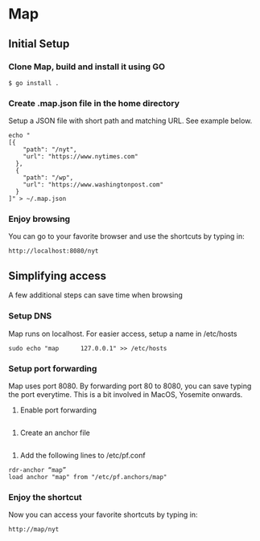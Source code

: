 # Map

## Initial Setup

### Clone Map, build and install it using GO

```git clone git@github.com:kramanathan01/urlshort.git && cd urlshort/map
$ go install .
```

### Create .map.json file in the home directory

Setup a JSON file with short path and matching URL. See example below.
```
echo "
[{
    "path": "/nyt",
    "url": "https://www.nytimes.com"
  },
  {
    "path": "/wp",
    "url": "https://www.washingtonpost.com"
  }
]" > ~/.map.json
```

### Enjoy browsing

You can go to your favorite browser and use the shortcuts by typing in:
```
http://localhost:8080/nyt
```

## Simplifying access

A few additional steps can save time when browsing

### Setup DNS

Map runs on localhost. For easier access, setup a name in /etc/hosts

```sudo echo "map      127.0.0.1" >> /etc/hosts```

### Setup port forwarding

Map uses port 8080. By forwarding port 80 to 8080, you can save typing the port everytime.
This is a bit involved in MacOS, Yosemite onwards.

1. Enable port forwarding
```sudo sysctl net.inet.ip.forwarding=1
```

1. Create an anchor file
```sudo echo “rdr pass on lo0 inet proto tcp from any to 127.0.0.1 port 80 -> 127.0.0.1 port 8080” > /etc/pf.anchors/map
```

1. Add the following lines to /etc/pf.conf
```
rdr-anchor “map”
load anchor "map" from "/etc/pf.anchors/map"
```

### Enjoy the shortcut

Now you can access your favorite shortcuts by typing in:
```
http://map/nyt
```

